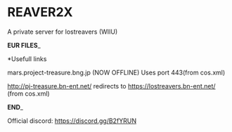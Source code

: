 # REAVER2X
A private server for lostreavers (WIIU)

____EUR FILES_____

*Usefull links

mars.project-treasure.bng.jp (NOW OFFLINE) Uses port 443(from cos.xml) 

http://pj-treasure.bn-ent.net/ redirects to https://lostreavers.bn-ent.net/ (from cos.xml)

______END_______


Official discord: https://discord.gg/B2fYRUN

